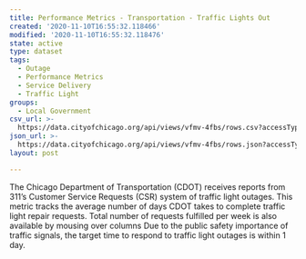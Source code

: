 ```yaml
---
title: Performance Metrics - Transportation - Traffic Lights Out
created: '2020-11-10T16:55:32.118466'
modified: '2020-11-10T16:55:32.118476'
state: active
type: dataset
tags:
  - Outage
  - Performance Metrics
  - Service Delivery
  - Traffic Light
groups:
  - Local Government
csv_url: >-
  https://data.cityofchicago.org/api/views/vfmv-4fbs/rows.csv?accessType=DOWNLOAD
json_url: >-
  https://data.cityofchicago.org/api/views/vfmv-4fbs/rows.json?accessType=DOWNLOAD
layout: post

---
```

The Chicago Department of Transportation (CDOT) receives reports from 311’s Customer Service Requests (CSR) system of traffic light outages.  This metric tracks the average number of days CDOT takes to complete traffic light repair requests.  Total number of requests fulfilled per week is also available by mousing over columns Due to the public safety importance of traffic signals, the target time to respond to traffic light outages is within 1 day.
